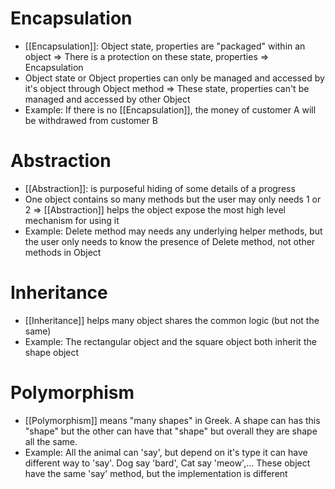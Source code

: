 # Encapsulation
- [[Encapsulation]]: Object state, properties are "packaged" within an object => There is a protection on these state, properties => Encapsulation
- Object state or Object properties can only be managed and accessed by it's object through Object method => These state, properties can't be managed and accessed by other Object
- Example: If there is no [[Encapsulation]], the money of customer A will be withdrawed from customer B

# Abstraction
- [[Abstraction]]: is purposeful hiding of some details of a progress
- One object contains so many methods but the user may only needs 1 or 2 => [[Abstraction]] helps the object expose the most high level mechanism for using it
- Example: Delete method may needs any underlying helper methods, but the user only needs to know the presence of Delete method, not other methods in Object
# Inheritance
- [[Inheritance]] helps many object shares the common logic (but not the same)
- Example: The rectangular object and the square object both inherit the shape object


# Polymorphism
- [[Polymorphism]] means "many shapes" in Greek. A shape can has this "shape" but the other can have that "shape" but overall they are shape all the same.
- Example: All the animal can 'say', but depend on it's type it can have different way to 'say'. Dog say 'bard', Cat say 'meow',... These object have the same 'say' method, but the implementation is different 